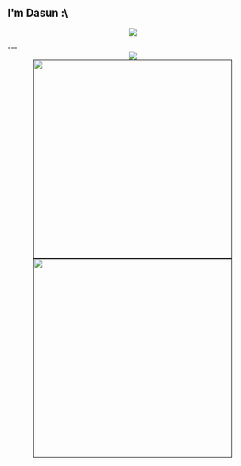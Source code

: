 ## I'm Dasun :\

<p>
  <div align="center">
  <!-- <a href="https://github.com/Jurredr/github-widgetbox" > -->
    <a href="" >
     <img src="https://github-widgetbox.vercel.app/api/profile?username=dabeycorn&data=followers,repositories,stars,commits&theme=darkmode"  />
    </a>
  </div>
</p>
---
<div align="center">
<!-- <a href="https://discord.com/users/778068011231608882" > -->
  <a href="" >
   <img src="https://lanyard.kyrie25.me/api/778068011231608882?waveColor=8B8BFA&waveSpotifyColor=B48EF7&gradient=7E37F9-B48EF7-E568C4&imgStyle=square"  />
  </a>
</div>

<div align="center">
  <a href="">
    <img src="https://github-readme-stats.vercel.app/api?username=dabeycorn&show_icons=true&theme=gruvbox" width="400" />
  </a>
  <br>
  <a href="">
    <img src="https://github-readme-streak-stats.herokuapp.com?user=dabeycorn&theme=dark&hide_border=gruvbox" width="400" />
  </a>
</div>





